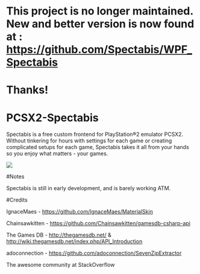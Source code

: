 # This project is no longer maintained. New and better version is now found at : https://github.com/Spectabis/WPF_Spectabis
# Thanks!





# PCSX2-Spectabis

Spectabis is a free custom frontend for PlayStation®2 emulator PCSX2. Without tinkering for hours with settings for each game or creating complicated setups for each game, Spectabis takes it all from your hands so you enjoy what matters - your games.

![](https://i.imgur.com/hQEJFSy.png)


#Notes

Spectabis is still in early development, and is barely working ATM.

#Credits

IgnaceMaes - https://github.com/IgnaceMaes/MaterialSkin

Chainsawkitten - https://github.com/Chainsawkitten/gamesdb-csharp-api

The Games DB - http://thegamesdb.net/ & http://wiki.thegamesdb.net/index.php/API_Introduction

adoconnection - https://github.com/adoconnection/SevenZipExtractor

The awesome community at StackOverflow
